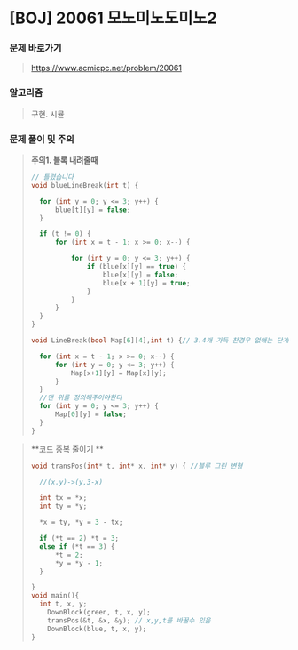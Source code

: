 # [BOJ] 20061 모노미노도미노2

### 문제 바로가기

>  https://www.acmicpc.net/problem/20061

### 알고리즘

> 구현. 시뮬
>

### 문제 풀이 및 주의

>**주의1. 블록 내려줄때**
>
>```c++
>// 틀렸습니다
>void blueLineBreak(int t) {
>
>	for (int y = 0; y <= 3; y++) {
>		blue[t][y] = false;
>	}
>
>	if (t != 0) {
>		for (int x = t - 1; x >= 0; x--) {
>
>			for (int y = 0; y <= 3; y++) {
>				if (blue[x][y] == true) {
>					blue[x][y] = false;
>					blue[x + 1][y] = true;
>				}
>			}
>		}
>	}
>}
>```
>
>```c++
>void LineBreak(bool Map[6][4],int t) {// 3.4개 가득 찬경우 없애는 단계
>
>	for (int x = t - 1; x >= 0; x--) {
>		for (int y = 0; y <= 3; y++) {
>			Map[x+1][y] = Map[x][y];
>		}
>	}
>	//맨 위를 정의해주어야한다
>	for (int y = 0; y <= 3; y++) {
>		Map[0][y] = false;
>	}
>}
>```



> **코드 중복 줄이기 **
>
> ```c++
> void transPos(int* t, int* x, int* y) { //블루 그린 변형
> 
> 	//(x.y)->(y,3-x)
> 
> 	int tx = *x;
> 	int ty = *y;
> 
> 	*x = ty, *y = 3 - tx;
> 
> 	if (*t == 2) *t = 3;
> 	else if (*t == 3) {
> 		*t = 2;
> 		*y = *y - 1;
> 	}
> 
> }
> void main(){
> 	int t, x, y;
>     DownBlock(green, t, x, y);
>     transPos(&t, &x, &y); // x,y,t를 바꿀수 있음
>     DownBlock(blue, t, x, y);
> }
> ```
>
> 